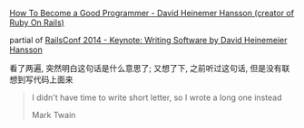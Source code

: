 [How To Become a Good Programmer - David Heinemer Hansson (creator of Ruby On Rails)](https://youtu.be/nHIu9b4ny2o)

partial of [RailsConf 2014 - Keynote: Writing Software by David Heinemeier Hansson](https://youtu.be/9LfmrkyP81M)

看了两遍, 突然明白这句话是什么意思了; 又想了下, 之前听过这句话, 但是没有联想到写代码上面来

> I didn't have time to write short letter, so I wrote a long one instead
>
> Mark Twain


